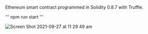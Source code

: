 Ethereum smart contract programmed in Solidity 0.8.7 with Truffle. 

'''
npm run start
'''

![Screen Shot 2021-09-27 at 11 29 49 am](https://user-images.githubusercontent.com/50122869/134834303-28893edc-db1e-4770-8819-c95522459588.png)
